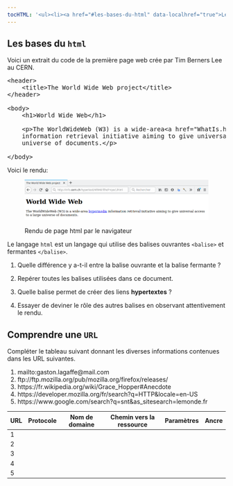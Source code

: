 ```yaml
---
tocHTML: '<ul><li><a href="#les-bases-du-html" data-localhref="true">Les bases du <code>html</code></a></li><li><a href="#comprendre-une-url" data-localhref="true">Comprendre une <code>URL</code></a></li></ul>'
---
```






<h2 id="les-bases-du-html" class="anchored">Les bases du <code>html</code></h2>
<p>Voici un extrait du code de la première page web crée par Tim Berners Lee au CERN.</p>
<div class="highlight"><pre><span></span><span class="p">&lt;</span><span class="nt">header</span><span class="p">&gt;</span>
<span class="p">    &lt;</span><span class="nt">title</span><span class="p">&gt;</span>The World Wide Web project<span class="p">&lt;/</span><span class="nt">title</span><span class="p">&gt;</span>
<span class="p">&lt;/</span><span class="nt">header</span><span class="p">&gt;</span>
<span></span>
<span class="p">&lt;</span><span class="nt">body</span><span class="p">&gt;</span>
<span class="p">    &lt;</span><span class="nt">h1</span><span class="p">&gt;</span>World Wide Web<span class="p">&lt;/</span><span class="nt">h1</span><span class="p">&gt;</span>
<span></span>
<span class="p">    &lt;</span><span class="nt">p</span><span class="p">&gt;</span>The WorldWideWeb (W3) is a wide-area<span class="p">&lt;</span><span class="nt">a</span> <span class="na">href</span><span class="o">=</span><span class="s">"WhatIs.html"</span><span class="p">&gt;</span>hypermedia<span class="p">&lt;/</span><span class="nt">a</span><span class="p">&gt;</span>
    information retrieval initiative aiming to give universal access to a large
    universe of documents.<span class="p">&lt;/</span><span class="nt">p</span><span class="p">&gt;</span>
<span class="p">    
&lt;/</span><span class="nt">body</span><span class="p">&gt;</span>
</pre></div>

<p>Voici le rendu:</p>
<div class="quarto-figure quarto-figure-center">
<figure class="figure">
<p><img src="../../images/exo-html-1.png" class="img-fluid figure-img"></p>
<p></p><figcaption class="figure-caption">Rendu de page html par le navigateur</figcaption><p></p>
</figure>
</div>
<p>Le langage <code>html</code> est un langage qui utilise des balises ouvrantes <code>&lt;balise&gt;</code> et fermantes <code>&lt;/balise&gt;</code>.</p>
<ol type="1">
<li><p>Quelle différence y a-t-il entre la balise ouvrante et la balise fermante ?</p></li>
<li><p>Repérer toutes les balises utilisées dans ce document.</p></li>
<li><p>Quelle balise permet de créer des liens <strong>hypertextes</strong> ?</p></li>
<li><p>Essayer de deviner le rôle des autres balises en observant attentivement le rendu.</p></li>
</ol>
<h2 id="comprendre-une-url" class="anchored">Comprendre une <code>URL</code></h2>
<p>Compléter le tableau suivant donnant les diverses informations contenues dans les URL suivantes.</p>
<ol type="1">
<li>mailto:gaston.lagaffe@mail.com</li>
<li>ftp://ftp.mozilla.org/pub/mozilla.org/firefox/releases/</li>
<li>https://fr.wikipedia.org/wiki/Grace_Hopper#Anecdote</li>
<li>https://developer.mozilla.org/fr/search?q=HTTP&amp;locale=en-US</li>
<li>https://www.google.com/search?q=snt&amp;as_sitesearch=lemonde.fr</li>
</ol>
<table class="table table-bordered table-hover">
<thead class="table-warning">
<tr class="header">
<th>URL</th>
<th>Protocole</th>
<th>Nom de domaine</th>
<th>Chemin vers la ressource</th>
<th>Paramètres</th>
<th>Ancre</th>
</tr>
</thead>
<tbody>
<tr class="odd">
<td>1</td>
<td></td>
<td></td>
<td></td>
<td></td>
<td></td>
</tr>
<tr class="even">
<td>2</td>
<td></td>
<td></td>
<td></td>
<td></td>
<td></td>
</tr>
<tr class="odd">
<td>3</td>
<td></td>
<td></td>
<td></td>
<td></td>
<td></td>
</tr>
<tr class="even">
<td>4</td>
<td></td>
<td></td>
<td></td>
<td></td>
<td></td>
</tr>
<tr class="odd">
<td>5</td>
<td></td>
<td></td>
<td></td>
<td></td>
<td></td>
</tr>
</tbody>
</table>

